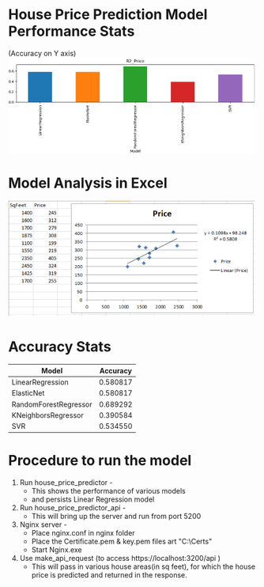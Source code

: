 House Price Prediction Model Performance Stats
=========================
(Accuracy on Y axis)
![Screenshot](HousePricePredictorPerf.png)

Model Analysis in Excel
=======================
![Screenshot](HousePriceLinReg.png)

Accuracy Stats
===============
|Model		      |Accuracy   |
|---------------------|-----------|
|LinearRegression     |  0.580817 |
|ElasticNet           |  0.580817 |
|RandomForestRegressor|  0.689292 |
|KNeighborsRegressor  |  0.390584 |
|SVR                  |  0.534550 |

Procedure to run the model
============================
1. Run house_price_predictor - 
	- This shows the performance of various models
	- and persists Linear Regression model
2. Run house_price_predictor_api - 	
	- This will bring up the server and run from port 5200
3. Nginx server -
	- Place nginx.conf in nginx folder
	- Place the Certificate.pem & key.pem files art "C:\\Certs"
	- Start Nginx.exe
4. Use make_api_request (to access https://localhost:3200/api ) 
	- This will pass in various house areas(in sq feet), for which the house price is predicted and returned in the response.
	    




